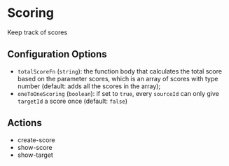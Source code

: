# Scoring

Keep track of scores

## Configuration Options

- `totalScoreFn` (`string`): the function body that calculates the total score based on the parameter scores, which is an array of scores with type number (default: adds all the scores in the array);
- `oneToOneScoring` (`boolean`): if set to `true`, every `sourceId` can only give `targetId` a score once (default: `false`)

## Actions

- create-score
- show-score
- show-target
